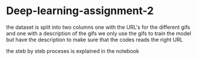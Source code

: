 # Deep-learning-assignment-2


the dataset is split into two columns one with the URL's for the different gifs and one with a description of the gifs 
we only use the gifs to train the model but have the description to make sure that the codes reads the right URL


the steb by steb proceses is explained in the notebook
